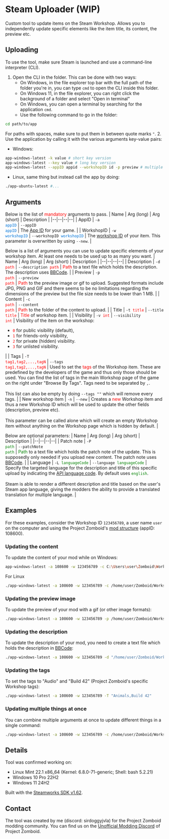 # Steam Uploader (WIP)
Custom tool to update items on the Steam Workshop. Allows you to independently update specific elements like the item title, its content, the preview etc.

## Uploading
To use the tool, make sure Steam is launched and use a command-line interpreter (CLI).
1. Open the CLI in the folder. This can be done with two ways:
    - On Windows, in the file explorer top bar with the full path of the folder you're in, you can type `cmd` to open the CLI inside this folder.
    - On Windows 11, in the file explorer, you can right click the background of a folder and select "Open in terminal"
    - On Windows, you can open a terminal by searching for the application `cmd`.
    - Use the following command to go in the folder:
```bash
cd path/to/app
```
For paths with spaces, make sure to put them in between quote marks `"`.
2. Use the application by calling it with the various arguments key-value pairs:
- Windows:
```bash
app-windows-latest -k value # short key version
app-windows-latest --key value # long key version
app-windows-latest --appID appid --workshopID id -p preview # multiple keys
```
- Linux, same thing but instead call the app by doing:
```bash
./app-ubuntu-latest #...
```

## Arguments
Below is the list of <span style="color: red">mandatory</span> arguments to pass.
| Name | Arg (long) | Arg (short) | Description |
|--|--|--|--|
| AppID | <code>-a <span style="color:#0074D9">appID</span></code> | <code>--appID <span style="color:#0074D9">appID</span></code> | The [App ID](https://pzwiki.net/wiki/App_ID) for your game. |
| WorkshopID | <code>-w <span style="color:#0074D9">workshopID</span></code> | <code>--workshopID <span style="color:#0074D9">workshopID</span></code> | The [workshop ID](https://pzwiki.net/wiki/Workshop_ID) of your item. This parameter is overwritten by using `--new`. |

Below is a list of arguments you can use to update specific elements of your workshop item. At least one needs to be used up to as many you want.
| Name | Arg (long) | Arg (short) | Description |
|--|--|--|--|
| Description | <code>-d <span style="color:red">path</span></code> | <code>--description <span style="color:red">path</span></code> | <span style="color:red">Path</span> to a text file which holds the description. The description uses [BBCode](https://pzwiki.net/wiki/BBCode). |
| Preview | <code>-p <span style="color:red">path</span></code> | <code>--preview <span style="color:red">path</span></code> | <span style="color:red">Path</span> to the preview image or gif to upload. Suggested formats include JPG, PNG and GIF and there seems to be no limitations regarding the dimensions of the preview but the file size needs to be lower than 1 MB. |
| Content | <code>-c <span style="color:red">path</span></code> | <code>--content <span style="color:red">path</span></code> | <span style="color:red">Path</span> to the folder of the content to upload. |
| Title | <code>-t <span style="color:red">title</span></code> | <code>--title <span style="color:red">title</span></code> | <span style="color:red">Title</span> of workshop item. |
| Visibility | <code>-v <span style="color:red">int</span></code> | <code>--visibility <span style="color:red">int</span></code> | Visibility of the item on the workshop: <ul> <li><code><span style="color:red">0</span></code> for public visibility (default),</li> <li><code><span style="color:red">1</span></code> for friends-only visibility,</li> <li><code><span style="color:red">2</span></code> for private (hidden) visibility.</li> <li><code><span style="color:red">3</span></code> for unlisted visibility.</li> </ul> |
| Tags | <code>-T <span style="color:red">tag1,tag2,...,tagN</span></code> | <code>--tags <span style="color:red">tag1,tag2,...,tagN</span></code> | Used to set the <span style="color:red">tags</span> of the Workshop item. These are predefined by the developers of the game and thus only those should be used. You can find the list of tags in the main Workshop page of the game on the right under "Browse By Tags". Tags need to be separated by `,`. <BR><BR> This list can also be empty by doing `--tags ""` which will remove every tags. |
| New workshop item | <code>-n</code> | <code>--new</code> | Creates a <span style="color:red">new</span> Workshop item and thus a new Workshop ID which will be used to update the other fields (description, preview etc). <BR><BR> This parameter can be called alone which will create an empty Workshop item without anything on the Workshop page which is hidden by default. |

Below are optional parameters:
| Name | Arg (long) | Arg (short) | Description |
|--|--|--|--|
| Patch note | <code>-P <span style="color:green">path</span></code> | <code>--patchNote <span style="color:green">path</span></code> | <span style="color:green">Path</span> to a text file which holds the patch note of the update. This is supposedly only needed if you upload new content. The patch note uses [BBCode](https://pzwiki.net/wiki/BBCode). |
| Language | <code>-L <span style="color:green">languageCode</span></code> | <code>--language <span style="color:green">languageCode</span></code> | Specify the targeted language for the description and title of this specific upload by indicating the [API language code](https://partner.steamgames.com/doc/store/localization/languages). By default uses <code><span style="color:green">english</span></code>. <BR><BR> Steam is able to render a different description and title based on the user's Steam app language, giving the modders the ability to provide a translated translation for multiple language. |

## Examples
For these examples, consider the Workshop ID `123456789`, a user name `user` on the computer and using the Project Zomboid's [mod structure](https://pzwiki.net/wiki/Mod_structure) (appID: 108600).

### Updating the content
To update the content of your mod while on Windows:
```bash
app-windows-latest -a 108600 -w 123456789 -c C:\Users\user\Zomboid\Workshop\ExampleMod\Contents
```
For Linux
```bash
./app-windows-latest -a 108600 -w 123456789 -c /home/user/Zomboid/Workshop/ExampleMod/Contents
```

### Updating the preview image
To update the preview of your mod with a gif (or other image formats):
```bash
./app-windows-latest -a 108600 -w 123456789 -p /home/user/Zomboid/Workshop/ExampleMod/preview.gif
```

### Updating the description
To update the description of your mod, you need to create a text file which holds the description in [BBCode](https://pzwiki.net/wiki/BBCode):
```bash
./app-windows-latest -a 108600 -w 123456789 -d "/home/user/Zomboid/Workshop/Path with space for example/description.txt"
```

### Updating the tags
To set the tags to "Audio" and "Build 42" (Project Zomboid's specific Workshop tags):
```bash
./app-windows-latest -a 108600 -w 123456789 -T "Animals,Build 42"
```

### Updating multiple things at once
You can combine multiple arguments at once to update different things in a single command:
```bash
./app-windows-latest -a 108600 -w 123456789 -c /home/user/Zomboid/Workshop/ExampleMod/Contents -p /home/user/Zomboid/Workshop/ExampleMod/preview.gif -T "Animals,Build 42"
```

## Details
Tool was confirmed working on:
- Linux Mint 22.1 x86_64 (Kernel: 6.8.0-71-generic; Shell: bash 5.2.21)
- Windows 10 Pro 22H2
- Windows 11 24H2

Built with the [Steamworks SDK v1.62](https://partner.steamgames.com/doc/sdk).

## Contact
The tool was created by me (discord: sirdoggyjvla) for the Project Zomboid modding community. You can find us on the [Unofficial Modding Discord](https://pzwiki.net/wiki/Unofficial_Modding_Discord) of Project Zomboid.